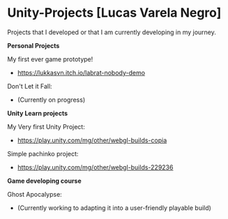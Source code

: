 # Unity-Projects [Lucas Varela Negro]
Projects that I developed or that I am currently developing in my journey.

__Personal Projects__

My first ever game prototype!
- https://lukkasvn.itch.io/labrat-nobody-demo

Don't Let it Fall:
- (Currently on progress)

__Unity Learn projects__

My Very first Unity Project:
  - https://play.unity.com/mg/other/webgl-builds-copia

Simple pachinko project:
  - https://play.unity.com/mg/other/webgl-builds-229236

__Game developing course__

Ghost Apocalypse:

- (Currently working to adapting it into a user-friendly playable build)
